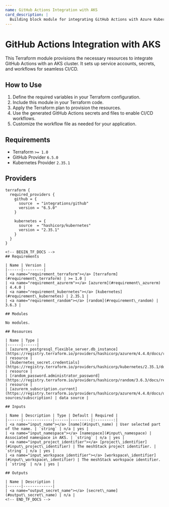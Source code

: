 ```yaml
---
name: GitHub Actions Integration with AKS
card_description: |
  Building block module for integrating GitHub Actions with Azure Kubernetes Service (AKS)
---
```


# GitHub Actions Integration with AKS

This Terraform module provisions the necessary resources to integrate GitHub Actions with an AKS cluster. It sets up service accounts, secrets, and workflows for seamless CI/CD.

## How to Use

1. Define the required variables in your Terraform configuration.
2. Include this module in your Terraform code.
3. Apply the Terraform plan to provision the resources.
4. Use the generated GitHub Actions secrets and files to enable CI/CD workflows.
5. Customize the workflow file as needed for your application.

## Requirements
- Terraform `>= 1.0`
- GitHub Provider `6.5.0`
- Kubernetes Provider `2.35.1`

## Providers

```hcl
terraform {
  required_providers {
    github = {
      source  = "integrations/github"
      version = "6.5.0"
    }

    kubernetes = {
      source  = "hashicorp/kubernetes"
      version = "2.35.1"
    }
  }
}

<!-- BEGIN_TF_DOCS -->
## Requirements

| Name | Version |
|------|---------|
| <a name="requirement_terraform"></a> [terraform](#requirement\_terraform) | >= 1.0 |
| <a name="requirement_azurerm"></a> [azurerm](#requirement\_azurerm) | 4.4.0 |
| <a name="requirement_kubernetes"></a> [kubernetes](#requirement\_kubernetes) | 2.35.1 |
| <a name="requirement_random"></a> [random](#requirement\_random) | 3.6.3 |

## Modules

No modules.

## Resources

| Name | Type |
|------|------|
| [azurerm_postgresql_flexible_server.db_instance](https://registry.terraform.io/providers/hashicorp/azurerm/4.4.0/docs/resources/postgresql_flexible_server) | resource |
| [kubernetes_secret.credentials](https://registry.terraform.io/providers/hashicorp/kubernetes/2.35.1/docs/resources/secret) | resource |
| [random_password.administrator_password](https://registry.terraform.io/providers/hashicorp/random/3.6.3/docs/resources/password) | resource |
| [azurerm_subscription.current](https://registry.terraform.io/providers/hashicorp/azurerm/4.4.0/docs/data-sources/subscription) | data source |

## Inputs

| Name | Description | Type | Default | Required |
|------|-------------|------|---------|:--------:|
| <a name="input_name"></a> [name](#input\_name) | User selected part of the name. | `string` | n/a | yes |
| <a name="input_namespace"></a> [namespace](#input\_namespace) | Associated namespace in AKS. | `string` | n/a | yes |
| <a name="input_project_identifier"></a> [project\_identifier](#input\_project\_identifier) | The meshStack project identifier. | `string` | n/a | yes |
| <a name="input_workspace_identifier"></a> [workspace\_identifier](#input\_workspace\_identifier) | The meshStack workspace identifier. | `string` | n/a | yes |

## Outputs

| Name | Description |
|------|-------------|
| <a name="output_secret_name"></a> [secret\_name](#output\_secret\_name) | n/a |
<!-- END_TF_DOCS -->